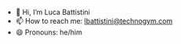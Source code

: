 - 👋 Hi, I’m Luca Battistini
- 📫 How to reach me: lbattistini@technogym.com
- 😄 Pronouns: he/him

<!---
battistini-tg/battistini-tg is a ✨ special ✨ repository because its `README.md` (this file) appears on your GitHub profile.
You can click the Preview link to take a look at your changes.
--->
